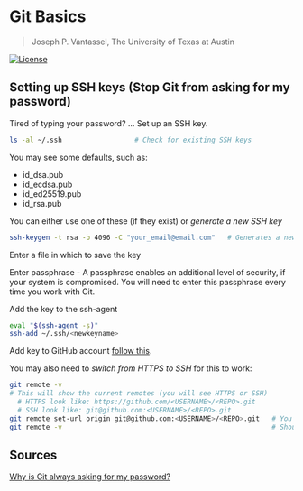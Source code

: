 # Git Basics

> Joseph P. Vantassel, The University of Texas at Austin

[![License](https://img.shields.io/badge/license-CC--By--SA--4.0-brightgreen.svg)](https://github.com/jpvantassel/git-course/blob/master/Licence.md)

## Setting up SSH keys (Stop Git from asking for my password)

Tired of typing your password? ... Set up an SSH key.

```bash
ls -al ~/.ssh                  # Check for existing SSH keys
```

You may see some defaults, such as:

* id_dsa.pub
* id_ecdsa.pub
* id_ed25519.pub
* id_rsa.pub

You can either use one of these (if they exist) or _generate a new SSH key_

```bash
ssh-keygen -t rsa -b 4096 -C "your_email@email.com"   # Generates a new key, using the provided email
```

Enter a file in which to save the key

Enter passphrase - A passphrase enables an additional level of security, if your system is compromised. You will need to enter this passphrase every time you work with Git.

Add the key to the ssh-agent

```bash
eval "$(ssh-agent -s)"
ssh-add ~/.ssh/<newkeyname>
```

Add key to GitHub account [follow this](https://help.github.com/en/articles/adding-a-new-ssh-key-to-your-github-account).

You may also need to _switch from HTTPS to SSH_ for this to work:

```bash
git remote -v
# This will show the current remotes (you will see HTTPS or SSH)
  # HTTPS look like: https://github.com/<USERNAME>/<REPO>.git
  # SSH look like: git@github.com:<USERNAME>/<REPO>.git
git remote set-url origin git@github.com:<USERNAME>/<REPO>.git   # You will get the SSH from the remote's page
git remote -v                                                    # Should see the updated remotes
```

## Sources

[Why is Git always asking for my password?](https://help.github.com/en/articles/why-is-git-always-asking-for-my-password)

